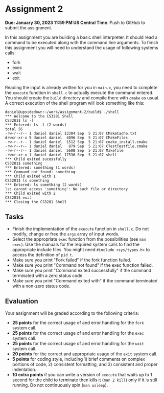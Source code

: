 Assignment 2
============

**Due: January 30, 2023 11:59 PM US Central Time**. Push to GitHub to submit the assignment.

In this assignment you are building a basic shell interpreter. It should read a command to be executed along with the command line arguments. To finish this assignment you will need to understand the usage of following systems calls:

- fork
- exec
- wait
- exit

Reading the input is already written for you in `main.c`, you need to complete the `execute` function in `shell.c` to actually execute the command entered. You should create the `build` directory and compile there with `cmake` as usual. A correct execution of the shell program will look something like this:

```
daniel@upsidedown:~/work/assignment-2/build$ ./shell
*** Welcome to the CS3281 Shell
CS3281$ ls -l
*** Entered: ls -l (2 words)
total 56
-rw-r--r-- 1 daniel daniel 13304 Sep  5 21:07 CMakeCache.txt
drwxr-xr-x 5 daniel daniel  4096 Sep  5 21:07 CMakeFiles
-rw-r--r-- 1 daniel daniel  1512 Sep  5 21:07 cmake_install.cmake
-rw-r--r-- 1 daniel daniel   879 Sep  5 21:07 CTestTestfile.cmake
-rw-r--r-- 1 daniel daniel  5608 Sep  5 21:07 Makefile
-rwxr-xr-x 1 daniel daniel 17536 Sep  5 21:07 shell
*** Child exited sucessfully
CS3281$ something
*** Entered: something (1 words)
*** Command not found: something
*** Child exited with 1
CS3281$ ls something
*** Entered: ls something (2 words)
ls: cannot access 'something': No such file or directory
*** Child exited with 2
CS3281$ exit
*** Closing the CS3281 Shell
```

## Tasks

* Finish the implementation of the `execute` function in `shell.c`. Do not modify, change or free the `args` array of input words.
* Select the appropriate `exec` function from the possibilities (see `man exec`). Use the manuals for the required system calls to find the appropriate include files. You might need `#include <sys/types.h>` to access the definition of `pid_t`.
* Make sure you print "Fork failed" if the fork function failed.
* Make sure you print "Command not found" if the exec function failed.
* Make sure you print "Command exited successfully" if the command terminated with a zero status code.
* Make sure you print "Command exited with" if the command terminated with a non-zero status code.

## Evaluation

Your assignment will be graded according to the following criteria:

- **25 points** for the correct usage of and error handling for the `fork` system call.
- **25 points** for the correct usage of and error handling for the `exec` system call.
- **25 points** for the correct usage of and error handling for the `wait` system call.
- **20 points** for the correct and appropriate usage of the `exit` system call.
- **5 points** for coding style, including 1) brief comments on complex portions of code, 2) consistent formatting, and 3) consistent and proper indentation.
- **10 extra points** if you can write a version of `execute` that waits up to 1 second for the child
to terminate then kills it (`man 2 kill`) only if it is still running. Do not continuously spin (`man usleep`).
